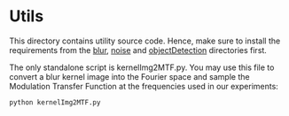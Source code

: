 # Utils

This directory contains utility source code. Hence, make sure to install the requirements from the [blur](../blur), [noise](../noise) and [objectDetection](../objectDetection) directories first.

The only standalone script is kernelImg2MTF.py. You may use this file to convert a blur kernel image into the Fourier space and sample the Modulation Transfer Function at the frequencies used in our experiments:
```
python kernelImg2MTF.py
```

